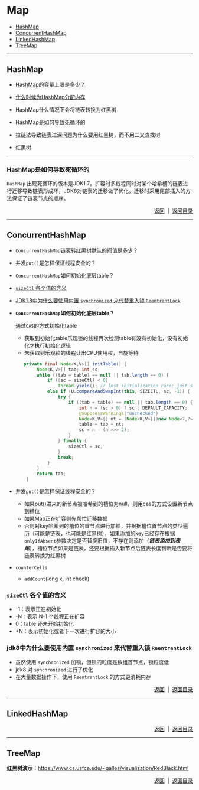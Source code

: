 # <a name="top">Map</a>

+ <a href="#hashmap">HashMap</a>
+ <a href="#concurrentHashMap">ConcurrentHashMap</a>
+ <a href="#linkedHashMap">LinkedHashMap</a>
+ <a href="#treeMap">TreeMap</a>





-----

##  <a name="hashmap">HashMap</a>



+ <a href="#maxCapacity">HashMap的容量上限是多少？</a>


+ <a href="#allocateMemory">什么时候为HashMap分配内存</a>

+ HashMap什么情况下会将链表转换为红黑树

+ HashMap是如何导致死循环的






+ 拉链法导致链表过深问题为什么要用红黑树，而不用二叉查找树
+ 红黑树





----

### <a name="hashmap-dead-loop">HashMap是如何导致死循环的</a>

`HashMap` 出现死循环的版本是JDK1.7。扩容时多线程同时对某个哈希槽的链表进行迁移导致链表形成环，JDK8对链表的迁移做了优化，迁移时采用尾部插入的方法保证了链表节点的顺序。






<p align="right"><a href="#hashmap">返回</a>&nbsp&nbsp|&nbsp&nbsp<a href="#top">返回目录</a></p>

-----

## <a name="concurrentHashMap">ConcurrentHashMap</a>

+ `ConcurrentHashMap`链表转红黑树默认的阀值是多少？
+ 并发`put()`是怎样保证线程安全的？
+ `ConcurrentHashMap`如何初始化底层table？
+ <a href="#sizeCtl">`sizeCtl` 各个值的含义 </a>

+ <a href="#whySynchronized">JDK1.8中为什么要使用内置 `synchronized` 来代替重入锁 `ReentrantLock`</a>





+ **`ConcurrentHashMap`如何初始化底层table？**

  通过`CAS`的方式初始化table

  + 获取到初始化table乐观锁的线程再次检测table有没有初始化，没有初始化才执行初始化逻辑
  + 未获取到乐观锁的线程让出CPU使用权，自旋等待

  ```java
     private final Node<K,V>[] initTable() {
          Node<K,V>[] tab; int sc;
          while ((tab = table) == null || tab.length == 0) {
              if ((sc = sizeCtl) < 0)
                  Thread.yield(); // lost initialization race; just spin
              else if (U.compareAndSwapInt(this, SIZECTL, sc, -1)) {
                  try {
                      if ((tab = table) == null || tab.length == 0) {
                          int n = (sc > 0) ? sc : DEFAULT_CAPACITY;
                          @SuppressWarnings("unchecked")
                          Node<K,V>[] nt = (Node<K,V>[])new Node<?,?>[n];
                          table = tab = nt;
                          sc = n - (n >>> 2);
                      }
                  } finally {
                      sizeCtl = sc;
                  }
                  break;
              }
          }
          return tab;
      }
  ```

  




+ 并发`put()`是怎样保证线程安全的？
  + 如果put()进来的新节点被哈希到的槽位为null，则用cas的方式设置新节点到槽位
  + 如果Map正在扩容则先帮忙迁移数据
  + 否则对key哈希到的槽位的首节点进行加锁，并根据槽位首节点的类型遍历（可能是链表，也可能是红黑树）。如果添加的key已经存在根据`onlyIfAbsent`参数决定是否替换旧值，不存在则添加（***链表添加到表尾***），槽位节点如果是链表，还要根据插入新节点后链表长度判断是否要将链表转换为红黑树



+ `counterCells`
  + `addCount`(long x, int check)



### <a name="sizeCtl">`sizeCtl` 各个值的含义 </a>

+ -1：表示正在初始化
+ -N：表示 N-1 个线程正在扩容
+ 0：table 还未开始初始化
+ +N：表示初始化或者下一次进行扩容的大小







### <a name="whySynchronized">jdk8中为什么要使用内置 `synchronized` 来代替重入锁 `ReentrantLock`</a>

+ 虽然使用 `synchronized` 加锁，但锁的粒度是数组首节点，锁粒度低
+ jdk8 对 `synchronized` 进行了优化
+ 在大量数据操作下，使用 `ReentrantLock` 的方式更消耗内存




<p align="right"><a href="#concurrentHashMap">返回</a>&nbsp&nbsp|&nbsp&nbsp<a href="#top">返回目录</a></p>

-----

## <a name="linkedHashMap">LinkedHashMap</a>







<p align="right"><a href="#linkedHashMap">返回</a>&nbsp&nbsp|&nbsp&nbsp<a href="#top">返回目录</a></p>



----

## <a name="treeMap">TreeMap</a>







**红黑树演示**：https://www.cs.usfca.edu/~galles/visualization/RedBlack.html

<p align="right"><a href="#treeMap">返回</a>&nbsp&nbsp|&nbsp&nbsp<a href="#top">返回目录</a></p>
